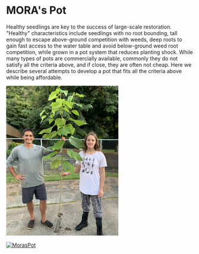 # MORA's Pot


 
Healthy seedlings are key to the success of large-scale restoration. "Healthy" characteristics include seedlings with no root bounding, tall enough to escape above-ground competition with weeds, deep roots to gain fast access to the water table and avoid below-ground weed root competition, while grown in a pot system that reduces planting shock. While many types of pots are commercially available, commonly they do not satisfy all the criteria above, and if close, they are often not cheap. Here we describe several attempts to develop a pot that fits all the criteria above while being affordable. 



<img src="https://github.com/Camilo-Mora/MorasPot/blob/main/Images/IMG_3425.JPG" width=60% >



[![MorasPot](https://github.com/Camilo-Mora/MorasPot/blob/main/Images/RedPot.JPG)](https://www.youtube.com/watch?v=DJo0_VQMFqk)


